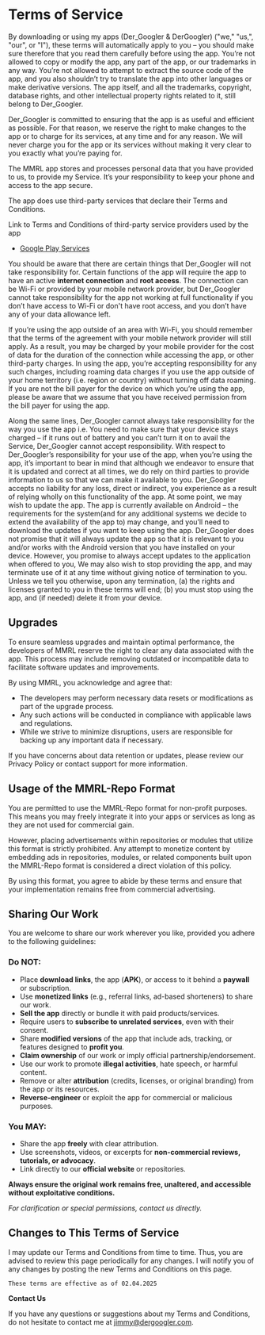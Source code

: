 # Terms of Service

By downloading or using my apps (Der_Googler & DerGoogler) ("we," "us,", "our", or "I"), these terms will automatically apply to you – you should make sure therefore that you read them carefully before using the app. You’re not allowed to copy or modify the app, any part of the app, or our trademarks in any way. You’re not allowed to attempt to extract the source code of the app, and you also shouldn’t try to translate the app into other languages or make derivative versions. The app itself, and all the trademarks, copyright, database rights, and other intellectual property rights related to it, still belong to Der_Googler.

Der_Googler is committed to ensuring that the app is as useful and efficient as possible. For that reason, we reserve the right to make changes to the app or to charge for its services, at any time and for any reason. We will never charge you for the app or its services without making it very clear to you exactly what you’re paying for.

The MMRL app stores and processes personal data that you have provided to us, to provide my Service. It’s your responsibility to keep your phone and access to the app secure.

The app does use third-party services that declare their Terms and Conditions.

Link to Terms and Conditions of third-party service providers used by the app

- [Google Play Services](https://policies.google.com/terms)

You should be aware that there are certain things that Der_Googler will not take responsibility for. Certain functions of the app will require the app to have an active **internet connection** and **root access**. The connection can be Wi-Fi or provided by your mobile network provider, but Der_Googler cannot take responsibility for the app not working at full functionality if you don’t have access to Wi-Fi or don't have root access, and you don’t have any of your data allowance left.

If you’re using the app outside of an area with Wi-Fi, you should remember that the terms of the agreement with your mobile network provider will still apply. As a result, you may be charged by your mobile provider for the cost of data for the duration of the connection while accessing the app, or other third-party charges. In using the app, you’re accepting responsibility for any such charges, including roaming data charges if you use the app outside of your home territory (i.e. region or country) without turning off data roaming. If you are not the bill payer for the device on which you’re using the app, please be aware that we assume that you have received permission from the bill payer for using the app.

Along the same lines, Der_Googler cannot always take responsibility for the way you use the app i.e. You need to make sure that your device stays charged – if it runs out of battery and you can’t turn it on to avail the Service, Der_Googler cannot accept responsibility. With respect to Der_Googler’s responsibility for your use of the app, when you’re using the app, it’s important to bear in mind that although we endeavor to ensure that it is updated and correct at all times, we do rely on third parties to provide information to us so that we can make it available to you. Der_Googler accepts no liability for any loss, direct or indirect, you experience as a result of relying wholly on this functionality of the app. At some point, we may wish to update the app. The app is currently available on Android – the requirements for the system(and for any additional systems we decide to extend the availability of the app to) may change, and you’ll need to download the updates if you want to keep using the app. Der_Googler does not promise that it will always update the app so that it is relevant to you and/or works with the Android version that you have installed on your device. However, you promise to always accept updates to the application when offered to you, We may also wish to stop providing the app, and may terminate use of it at any time without giving notice of termination to you. Unless we tell you otherwise, upon any termination, (a) the rights and licenses granted to you in these terms will end; (b) you must stop using the app, and (if needed) delete it from your device.

## Upgrades 

To ensure seamless upgrades and maintain optimal performance, the developers of MMRL reserve the right to clear any data associated with the app. This process may include removing outdated or incompatible data to facilitate software updates and improvements.  

By using MMRL, you acknowledge and agree that:  
- The developers may perform necessary data resets or modifications as part of the upgrade process.  
- Any such actions will be conducted in compliance with applicable laws and regulations.  
- While we strive to minimize disruptions, users are responsible for backing up any important data if necessary.  

If you have concerns about data retention or updates, please review our Privacy Policy or contact support for more information.

## Usage of the MMRL-Repo Format  

You are permitted to use the MMRL-Repo format for non-profit purposes. This means you may freely integrate it into your apps or services as long as they are not used for commercial gain.  

However, placing advertisements within repositories or modules that utilize this format is strictly prohibited. Any attempt to monetize content by embedding ads in repositories, modules, or related components built upon the MMRL-Repo format is considered a direct violation of this policy.  

By using this format, you agree to abide by these terms and ensure that your implementation remains free from commercial advertising.

## Sharing Our Work  

You are welcome to share our work wherever you like, provided you adhere to the following guidelines:  

### Do **NOT**:  
- Place **download links**, the app (**APK**), or access to it behind a **paywall** or subscription.  
- Use **monetized links** (e.g., referral links, ad-based shorteners) to share our work.  
- **Sell the app** directly or bundle it with paid products/services.  
- Require users to **subscribe to unrelated services**, even with their consent.  
- Share **modified versions** of the app that include ads, tracking, or features designed to **profit you**.  
- **Claim ownership** of our work or imply official partnership/endorsement.  
- Use our work to promote **illegal activities**, hate speech, or harmful content.  
- Remove or alter **attribution** (credits, licenses, or original branding) from the app or its resources.  
- **Reverse-engineer** or exploit the app for commercial or malicious purposes.  

### You **MAY**:  
- Share the app **freely** with clear attribution.  
- Use screenshots, videos, or excerpts for **non-commercial reviews, tutorials, or advocacy**.  
- Link directly to our **official website** or repositories.  

**Always ensure the original work remains free, unaltered, and accessible without exploitative conditions.**  

*For clarification or special permissions, contact us directly.*

## Changes to This Terms of Service

I may update our Terms and Conditions from time to time. Thus, you are advised to review this page periodically for any changes. I will notify you of any changes by posting the new Terms and Conditions on this page.

```
These terms are effective as of 02.04.2025
```

**Contact Us**

If you have any questions or suggestions about my Terms and Conditions, do not hesitate to contact me at jimmy@dergoogler.com.
